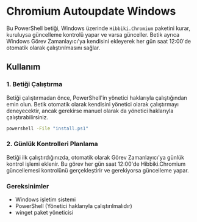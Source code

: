 # Chromium Autoupdate Windows

Bu PowerShell betiği, Windows üzerinde `Hibbiki.Chromium` paketini kurar, kuruluysa güncelleme kontrolü yapar ve varsa günceller. Betik ayrıca Windows Görev Zamanlayıcı'ya kendisini ekleyerek her gün saat 12:00'de otomatik olarak çalıştırılmasını sağlar.

## Kullanım

### 1. Betiği Çalıştırma
Betiği çalıştırmadan önce, PowerShell'in yönetici haklarıyla çalıştığından emin olun. Betik otomatik olarak kendisini yönetici olarak çalıştırmayı deneyecektir, ancak gerekirse manuel olarak da yönetici haklarıyla çalıştırabilirsiniz.

```bash
powershell -File "install.ps1"
```
### 2. Günlük Kontrolleri Planlama
Betiği ilk çalıştırdığınızda, otomatik olarak Görev Zamanlayıcı'ya günlük kontrol işlemi eklenir. Bu görev her gün saat 12:00'de Hibbiki.Chromium güncellemesi kontrolünü gerçekleştirir ve gerekiyorsa güncelleme yapar.

### Gereksinimler
- Windows işletim sistemi
- PowerShell (Yönetici haklarıyla çalıştırılmalıdır)
- winget paket yöneticisi

